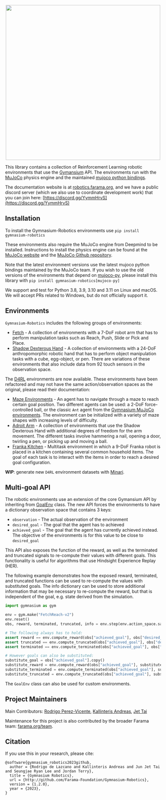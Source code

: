 
<p align="center">
  <img src="https://raw.githubusercontent.com/Farama-Foundation/Gymnasium-Robotics/main/gymrobotics-revised-text.png" width="500px"/>
</p>

This library contains a collection of Reinforcement Learning robotic environments that use the [Gymansium](https://gymnasium.farama.org/) API. The environments run with the [MuJoCo](https://mujoco.org/) physics engine and the maintained [mujoco python bindings](https://mujoco.readthedocs.io/en/latest/python.html).

The documentation website is at [robotics.farama.org](https://robotics.farama.org/), and we have a public discord server (which we also use to coordinate development work) that you can join here: [https://discord.gg/YymmHrvS](https://discord.gg/YymmHrvS)

## Installation

To install the Gymnasium-Robotics environments use `pip install gymnasium-robotics`

These environments also require the MuJoCo engine from Deepmind to be installed. Instructions to install the physics engine can be found at the [MuJoCo website](https://mujoco.org/) and the [MuJoCo Github repository](https://github.com/deepmind/mujoco).  

Note that the latest environment versions use the latest mujoco python bindings maintained by the MuJoCo team. If you wish to use the old versions of the environments that depend on [mujoco-py](https://github.com/openai/mujoco-py), please install this library with `pip install gymnasium-robotics[mujoco-py]`

We support and test for Python 3.8, 3.9, 3.10 and 3.11 on Linux and macOS. We will accept PRs related to Windows, but do not officially support it.

## Environments

`Gymnasium-Robotics` includes the following groups of environments:

* [Fetch](https://robotics.farama.org/envs/fetch/) - A collection of environments with a 7-DoF robot arm that has to perform manipulation tasks such as Reach, Push, Slide or Pick and Place.
* [Shadow Dexterous Hand](https://robotics.farama.org/envs/shadow_dexterous_hand/) - A collection of environments with a 24-DoF anthropomorphic robotic hand that has to perform object manipulation tasks with a cube, egg-object, or pen. There are variations of these environments that also include data from 92 touch sensors in the observation space.

The [D4RL](https://github.com/Farama-Foundation/D4RL) environments are now available. These environments have been refactored and may not have the same action/observation spaces as the original, please read their documentation:

* [Maze Environments](https://robotics.farama.org/envs/maze/) - An agent has to navigate through a maze to reach certain goal position. Two different agents can be used: a 2-DoF force-controlled ball, or the classic `Ant` agent from the [Gymnasium MuJoCo environments](https://gymnasium.farama.org/environments/mujoco/ant/). The environment can be initialized with a variety of maze shapes with increasing levels of difficulty.
* [Adroit Arm](https://robotics.farama.org/envs/adroit_hand/) - A collection of environments that use the Shadow Dexterous Hand with additional degrees of freedom for the arm movement.
The different tasks involve hammering a nail, opening a door, twirling a pen, or picking up and moving a ball.
* [Franka Kitchen](https://robotics.farama.org/envs/franka_kitchen/) - Multitask environment in which a 9-DoF Franka robot is placed in a kitchen containing several common household items. The goal of each task is to interact with the items in order to reach a desired goal configuration.

**WIP**: generate new `D4RL` environment datasets with [Minari](https://github.com/Farama-Foundation/Minari).

## Multi-goal API

The robotic environments use an extension of the core Gymansium API by inheriting from [GoalEnv](https://robotics.farama.org/envs/#) class. The new API forces the environments to have a dictionary observation space that contains 3 keys:

* `observation` - The actual observation of the environment
* `desired_goal` - The goal that the agent has to achieved
* `achieved_goal` - The goal that the agent has currently achieved instead. The objective of the environments is for this value to be close to `desired_goal`

This API also exposes the function of the reward, as well as the terminated and truncated signals to re-compute their values with different goals. This functionality is useful for algorithms that use Hindsight Experience Replay (HER).

The following example demonstrates how the exposed reward, terminated, and truncated functions
can be used to re-compute the values with substituted goals. The info dictionary can be used to store
additional information that may be necessary to re-compute the reward, but that is independent of the
goal, e.g. state derived from the simulation.

```python
import gymnasium as gym

env = gym.make("FetchReach-v2")
env.reset()
obs, reward, terminated, truncated, info = env.step(env.action_space.sample())

# The following always has to hold:
assert reward == env.compute_reward(obs["achieved_goal"], obs["desired_goal"], info)
assert truncated == env.compute_truncated(obs["achieved_goal"], obs["desired_goal"], info)
assert terminated == env.compute_terminated(obs["achieved_goal"], obs["desired_goal"], info)

# However goals can also be substituted:
substitute_goal = obs["achieved_goal"].copy()
substitute_reward = env.compute_reward(obs["achieved_goal"], substitute_goal, info)
substitute_terminated = env.compute_terminated(obs["achieved_goal"], substitute_goal, info)
substitute_truncated = env.compute_truncated(obs["achieved_goal"], substitute_goal, info)
```

The `GoalEnv` class can also be used for custom environments.

## Project Maintainers
Main Contributors: [Rodrigo Perez-Vicente](https://github.com/rodrigodelazcano), [Kallinteris Andreas](https://github.com/Kallinteris-Andreas), [Jet Tai](https://github.com/jjshoots) 

Maintenance for this project is also contributed by the broader Farama team: [farama.org/team](https://farama.org/team).

## Citation

If you use this in your research, please cite:
```
@software{gymnasium_robotics2023github,
  author = {Rodrigo de Lazcano and Kallinteris Andreas and Jun Jet Tai and Seungjae Ryan Lee and Jordan Terry},
  title = {Gymnasium Robotics},
  url = {http://github.com/Farama-Foundation/Gymnasium-Robotics},
  version = {1.2.0},
  year = {2023},
}
```
